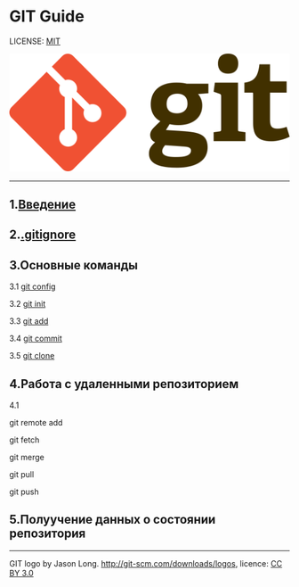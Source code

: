 # GIT Guide

LICENSE: [MIT](./license.md)

![](./assets/Git-logo.png)

---

## 1.[Введение](introduction.md)

## 2.[.gitignore](gitignore.md)

## 3.Основные команды

3.1 [git config](config.md)

3.2 [git init](init.md)

3.3 [git add](add.md)

3.4 [git commit](commit.md)

3.5 [git clone](clone.md)

## 4.Работа с удаленными репозиторием

4.1

git remote add

git fetch

git merge

git pull

git push

## 5.Полуучение данных о состоянии репозитория 
---

GIT logo by Jason Long. http://git-scm.com/downloads/logos, licence: [CC BY 3.0](https://creativecommons.org/licenses/by/3.0/)
